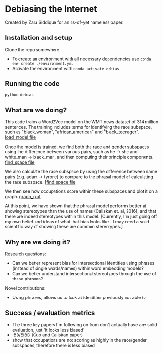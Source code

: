# Debiasing the Internet

Created by Zara Siddique for an as-of-yet nameless paper.


## Installation and setup

Clone the repo somewhere.

- To create an environment with all necessary dependencies use `conda env create ./environment.yml`
- Activate the environment with `conda activate debias`


## Running the code

```bash
python debias
```

## What are we doing?

This code trains a Word2Vec model on the WMT news dataset of 314 million sentences. 
The training includes terms for identifying the race subspace, such as "black_woman", "african_american" and "black_teenager". [load_model file](code/load_model_script.py)

Once the model is trained, we find both the race and gender subspaces using the difference between various pairs, such as he -> she and white_man -> black_man, and then computing their principle components. [find_space file](code/find_space_kv.py)

We also calculate the race subspace by using the difference between name pairs (e.g. adam -> tyrone) to compare to the phrasal model of calculating the race subspace. [[find_space file](code/find_space_kv.py)

We then see how occupations score within these subspaces and plot it on a graph. [graph_plot](Graph_plot.ipynb)

At this point, we have shown that the phrasal model performs better at showing stereotypes than the use of names (Caliskan et. al, 2016), and that there are indeed stereotypes within this model. [Currently, I'm just going off my own belief and ideas of what that bias looks like - I may need a solid scientific way of showing these are common stereotypes.]

## Why are we doing it?

Research questions:
- Can we better represent bias for intersectional identities using phrases (instead of single words/names) within word embedding models?
- Can we better understand intersectional stereotypes through the use of these phrases?

Novel contributions:
- Using phrases, allows us to look at identities previously not able to

## Success / evaluation metrics

- The three key papers I'm following on from don't actually have any solid evaluation, just 'it looks less biased'
- IBD/EIBD (Guo and Caliskan paper)
- show that occupations are not scoring as highly in the race/gender subspaces, therefore there is less biased
